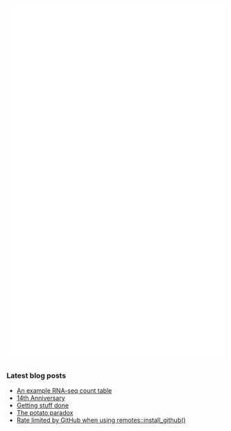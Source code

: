 <!-- ![Metrics](https://metrics.lecoq.io/davetang?template=terminal&languages=1&achievements=1&base=header%2C%20activity%2C%20community%2C%20repositories%2C%20metadata&base.indepth=false&base.hireable=false&base.skip=false&languages=false&languages.ignored=html%2C%20css%2C%20javascript%2C%20tex%2C%20jupyter%20notebook%2C%20postscript&languages.limit=8&languages.threshold=0%25&languages.other=false&languages.colors=github&languages.sections=most-used&languages.indepth=false&languages.analysis.timeout=15&languages.analysis.timeout.repositories=7.5&languages.categories=markup%2C%20programming&languages.recent.categories=markup%2C%20programming&languages.recent.load=300&languages.recent.days=14&achievements=false&achievements.threshold=C&achievements.secrets=true&achievements.display=detailed&achievements.limit=0&config.timezone=Asia%2FTokyo) -->

![My GitHub stats](github-metrics.svg)

### Latest blog posts

<!-- BLOG-POST-LIST:START -->
- [An example RNA-seq count table](https://davetang.org/muse/2024/10/22/an-example-rna-seq-count-table/)
- [14th Anniversary](https://davetang.org/muse/2024/10/01/14th-anniversary/)
- [Getting stuff done](https://davetang.org/muse/2024/09/23/getting-stuff-done/)
- [The potato paradox](https://davetang.org/muse/2024/09/05/the-potato-paradox/)
- [Rate limited by GitHub when using remotes::install_github&lpar;&rpar;](https://davetang.org/muse/2024/08/23/rate-limited-by-github-when-using-remotesinstall_github/)
<!-- BLOG-POST-LIST:END -->
